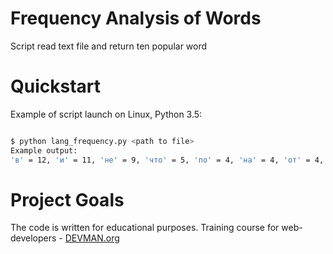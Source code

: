# Frequency Analysis of Words

Script read text file and return ten popular word

# Quickstart

Example of script launch on Linux, Python 3.5:

```bash

$ python lang_frequency.py <path to file>
Example output:
'в' = 12, 'и' = 11, 'не' = 9, 'что' = 5, 'по' = 4, 'на' = 4, 'от' = 4, 'рассказа' = 3, 'рассказ' = 3, 'указан' = 3
```

# Project Goals

The code is written for educational purposes. Training course for web-developers - [DEVMAN.org](https://devman.org)
